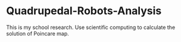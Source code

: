# Quadrupedal-Robots-Analysis
This is my school research. Use scientific computing to calculate the solution of Poincare map.
